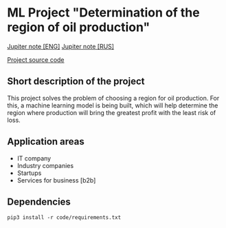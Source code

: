 # ML Project "Determination of the region of oil production"

[Jupiter note [ENG]](jupiter/8_region_of_oil%20production_en.ipynb)
[Jupiter note [RUS]](jupiter/8_region_of_oil%20production.ipynb)

[Project source code](code)

## Short description of the project
This project solves the problem of choosing a region for oil production.
For this, a machine learning model is being built, which will help determine 
the region where production will bring the greatest profit with the least risk 
of loss.

## Application areas
* IT company
* Industry companies
* Startups
* Services for business [b2b]

## Dependencies
```shell
pip3 install -r code/requirements.txt
```